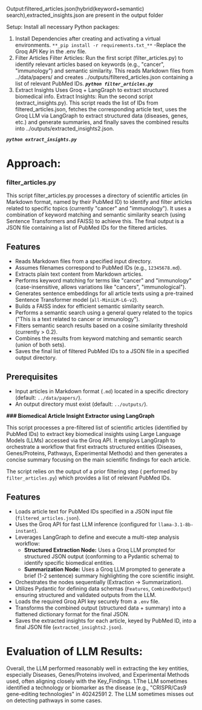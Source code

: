 Output:filtered_articles.json(hybrid(keyword+semantic) search),extracted_insights.json are present in the output folder

Setup: Install all necessary Python packages:
1. Install Dependencies after creating and activating a virtual environments.
`**_pip install -r requirements.txt_**`
-Replace the Groq API Key in the .env file.
2. Filter Articles
Filter Articles: Run the first script (filter_articles.py) to identify relevant articles based on keywords (e.g., "cancer", "immunology") and semantic similarity.
This reads Markdown files from ../data/papers/ and creates ../outputs/filtered_articles.json containing a list of relevant PubMed IDs.
**_`python filter_articles.py`_**
3. Extract Insights
Uses Groq + LangGraph to extract structured biomedical info.
Extract Insights: Run the second script (extract_insights.py). 
This script reads the list of IDs from filtered_articles.json, fetches the corresponding article text, uses the Groq LLM via LangGraph to extract structured data (diseases, genes, etc.) and generate summaries, and finally saves the combined results into ../outputs/extracted_insights2.json.

**_`python extract_insights.py`_**

# **Approach:**
### **filter_articles.py**

This script filter_articles.py processes a directory of scientific articles (in Markdown format, named by their PubMed ID) to identify and filter articles related to specific topics (currently "cancer" and "immunology"). 
It uses a combination of keyword matching and semantic similarity search (using Sentence Transformers and FAISS) to achieve this. The final output is a JSON file containing a list of PubMed IDs for the filtered articles.

## Features

* Reads Markdown files from a specified input directory.
* Assumes filenames correspond to PubMed IDs (e.g., `12345678.md`).
* Extracts plain text content from Markdown articles.
* Performs keyword matching for terms like "cancer" and "immunology" (case-insensitive, allows variations like "cancers", "immunological").
* Generates sentence embeddings for all article texts using a pre-trained Sentence Transformer model (`all-MiniLM-L6-v2`).
* Builds a FAISS index for efficient semantic similarity search.
* Performs a semantic search using a general query related to the topics ("This is a text related to cancer or immunology").
* Filters semantic search results based on a cosine similarity threshold (currently > 0.2).
* Combines the results from keyword matching and semantic search (union of both sets).
* Saves the final list of filtered PubMed IDs to a JSON file in a specified output directory.

## Prerequisites

* Input articles in Markdown format (`.md`) located in a specific directory (default: `../data/papers/`).
* An output directory must exist (default: `../outputs/`).

**### Biomedical Article Insight Extractor using LangGraph**

This script processes a pre-filtered list of scientific articles (identified by PubMed IDs) to extract key biomedical insights using Large Language Models (LLMs) accessed via the Groq API. 
It employs LangGraph to orchestrate a workflow that first extracts structured entities (Diseases, Genes/Proteins, Pathways, Experimental Methods) and
then generates a concise summary focusing on the main scientific findings for each article.

The script relies on the output of a prior filtering step ( performed by `filter_articles.py`) which provides a list of relevant PubMed IDs.

## Features

* Loads article text for PubMed IDs specified in a JSON input file (`filtered_articles.json`).
* Uses the Groq API for fast LLM inference (configured for `llama-3.1-8b-instant`).
* Leverages LangGraph to define and execute a multi-step analysis workflow:
    * **Structured Extraction Node:** Uses a Groq LLM prompted for structured JSON output (conforming to a Pydantic schema) to identify specific biomedical entities.
    * **Summarization Node:** Uses a Groq LLM prompted to generate a brief (1-2 sentence) summary highlighting the core scientific insight.
* Orchestrates the nodes sequentially (Extraction -> Summarization).
* Utilizes Pydantic for defining data schemas (`Features`, `CombinedOutput`) ensuring structured and validated outputs from the LLM.
* Loads the required Groq API key securely from a `.env` file.
* Transforms the combined output (structured data + summary) into a flattened dictionary format for the final JSON.
* Saves the extracted insights for each article, keyed by PubMed ID, into a final JSON file (`extracted_insights2.json`).

# **Evaluation of LLM Results:**

Overall, the LLM performed reasonably well in extracting the key entities,
especially Diseases, Genes/Proteins involved, 
and Experimental Methods used, often aligning closely with the Key_Findings. 
1.The LLM sometimes identified a technology or biomarker as the disease (e.g., "CRISPR/Cas9 gene-editing technologies" in 40242591
2. The LLM sometimes misses out on detecting pathways in some cases.